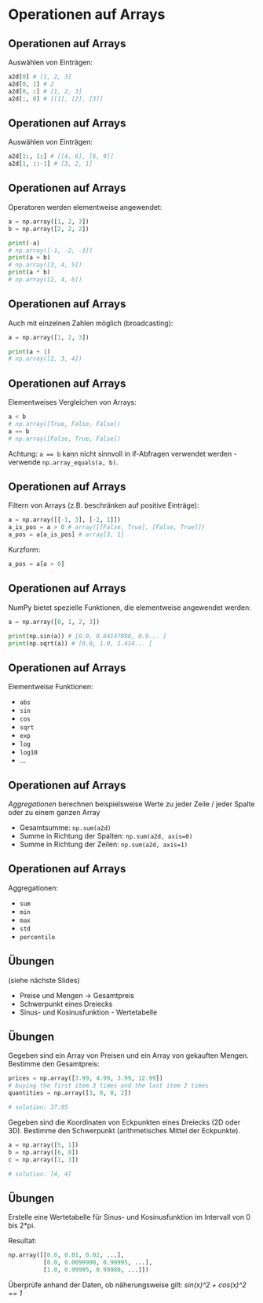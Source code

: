 # Operationen auf Arrays

## Operationen auf Arrays

Auswählen von Einträgen:

```py
a2d[0] # [1, 2, 3]
a2d[0, 1] # 2
a2d[0, :] # [1, 2, 3]
a2d[:, 0] # [[1], [2], [3]]
```

## Operationen auf Arrays

Auswählen von Einträgen:

```py
a2d[1:, 1:] # [[4, 6], [6, 9]]
a2d[1, ::-1] # [3, 2, 1]
```

## Operationen auf Arrays

Operatoren werden elementweise angewendet:

```py
a = np.array([1, 2, 3])
b = np.array([2, 2, 2])

print(-a)
# np.array([-1, -2, -3])
print(a + b)
# np.array([3, 4, 5])
print(a * b)
# np.array([2, 4, 6])
```

## Operationen auf Arrays

Auch mit einzelnen Zahlen möglich (broadcasting):

```py
a = np.array([1, 2, 3])

print(a + 1)
# np.array([2, 3, 4])
```

## Operationen auf Arrays

Elementweises Vergleichen von Arrays:

```py
a < b
# np.array([True, False, False])
a == b
# np.array([False, True, False])
```

Achtung: `a == b` kann nicht sinnvoll in if-Abfragen verwendet werden - verwende `np.array_equals(a, b)`.

## Operationen auf Arrays

Filtern von Arrays (z.B. beschränken auf positive Einträge):

```py
a = np.array([[-1, 3], [-2, 1]])
a_is_pos = a > 0 # array([[False, True], [False, True]])
a_pos = a[a_is_pos] # array[3, 1]
```

Kurzform:

```py
a_pos = a[a > 0]
```

## Operationen auf Arrays

NumPy bietet spezielle Funktionen, die elementweise angewendet werden:

```py
a = np.array([0, 1, 2, 3])

print(np.sin(a)) # [0.0, 0.84147098, 0.9... ]
print(np.sqrt(a)) # [0.0, 1.0, 1.414... ]
```

## Operationen auf Arrays

Elementweise Funktionen:

- `abs`
- `sin`
- `cos`
- `sqrt`
- `exp`
- `log`
- `log10`
- ...

## Operationen auf Arrays

_Aggregationen_ berechnen beispielsweise Werte zu jeder Zeile / jeder Spalte oder zu einem ganzen Array

- Gesamtsumme: `np.sum(a2d)`
- Summe in Richtung der Spalten: `np.sum(a2d, axis=0)`
- Summe in Richtung der Zeilen: `np.sum(a2d, axis=1)`

## Operationen auf Arrays

Aggregationen:

- `sum`
- `min`
- `max`
- `std`
- `percentile`

## Übungen

(siehe nächste Slides)

- Preise und Mengen -> Gesamtpreis
- Schwerpunkt eines Dreiecks
- Sinus- und Kosinusfunktion - Wertetabelle

## Übungen

Gegeben sind ein Array von Preisen und ein Array von gekauften Mengen. Bestimme den Gesamtpreis:

```py
prices = np.array([3.99, 4.99, 3.99, 12.99])
# buying the first item 3 times and the last item 2 times
quantities = np.array([3, 0, 0, 2])

# solution: 37.95
```

Gegeben sind die Koordinaten von Eckpunkten eines Dreiecks (2D oder 3D). Bestimme den Schwerpunkt (arithmetisches Mittel der Eckpunkte).

```py
a = np.array([5, 1])
b = np.array([6, 8])
c = np.array([1, 3])

# solution: [4, 4]
```

## Übungen

Erstelle eine Wertetabelle für Sinus- und Kosinusfunktion im Intervall von 0 bis 2*pi.

Resultat:

```py
np.array([[0.0, 0.01, 0.02, ...],
          [0.0, 0.0099998, 0.99995, ...],
          [1.0, 0.99995, 0.99980, ...]])
```

Überprüfe anhand der Daten, ob näherungsweise gilt: _sin(x)^2 + cos(x)^2 == 1_
